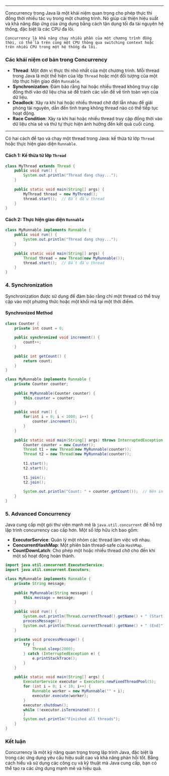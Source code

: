 
---

Concurrency trong Java là một khái niệm quan trọng cho phép thực thi đồng thời nhiều tác vụ trong một chương trình. Nó giúp cải thiện hiệu suất và khả năng đáp ứng của ứng dụng bằng cách tận dụng tối đa tài nguyên hệ thống, đặc biệt là các CPU đa lõi.

	Concurrency là khả năng chạy nhiều phần của một chương trình đồng thời, có thể là trên cùng một CPU thông qua switching context hoặc trên nhiều CPU trong một hệ thống đa lõi.

### Các khái niệm cơ bản trong Concurrency

- **Thread**: Một đơn vị thực thi nhỏ nhất của một chương trình. Mỗi thread trong Java là một thể hiện của lớp `Thread` hoặc một đối tượng của một lớp thực hiện giao diện `Runnable`.
- **Synchronization**: Đảm bảo rằng hai hoặc nhiều thread không truy cập đồng thời vào dữ liệu chia sẻ để tránh các vấn đề về tính toàn vẹn của dữ liệu.
- **Deadlock**: Xảy ra khi hai hoặc nhiều thread chờ đợi lẫn nhau để giải phóng tài nguyên, dẫn đến tình trạng không thread nào có thể tiếp tục hoạt động.
- **Race Condition**: Xảy ra khi hai hoặc nhiều thread truy cập đồng thời vào dữ liệu chia sẻ và thứ tự thực hiện ảnh hưởng đến kết quả cuối cùng.

---
Có hai cách để tạo và chạy một thread trong Java: kế thừa từ lớp `Thread` hoặc thực hiện giao diện `Runnable`.

#### Cách 1: Kế thừa từ lớp `Thread`

```Java
class MyThread extends Thread {
    public void run() {
        System.out.println("Thread đang chạy...");
    }
    
    public static void main(String[] args) {
        MyThread thread = new MyThread();
        thread.start();  // Bắt đầu thread
    }
}

```


#### Cách 2: Thực hiện giao diện `Runnable`

```Java
class MyRunnable implements Runnable {
    public void run() {
        System.out.println("Thread đang chạy...");
    }
    
    public static void main(String[] args) {
        Thread thread = new Thread(new MyRunnable());
        thread.start();  // Bắt đầu thread
    }
}

```


### 4. Synchronization

Synchronization được sử dụng để đảm bảo rằng chỉ một thread có thể truy cập vào một phương thức hoặc một khối mã tại một thời điểm.

#### Synchronized Method

```Java
class Counter {
    private int count = 0;
    
    public synchronized void increment() {
        count++;
    }
    
    public int getCount() {
        return count;
    }
}

class MyRunnable implements Runnable {
    private Counter counter;
    
    public MyRunnable(Counter counter) {
        this.counter = counter;
    }
    
    public void run() {
        for(int i = 0; i < 1000; i++) {
            counter.increment();
        }
    }
    
    public static void main(String[] args) throws InterruptedException {
        Counter counter = new Counter();
        Thread t1 = new Thread(new MyRunnable(counter));
        Thread t2 = new Thread(new MyRunnable(counter));
        
        t1.start();
        t2.start();
        
        t1.join();
        t2.join();
        
        System.out.println("Count: " + counter.getCount());  // Nên in ra 2000
    }
}

```

### 5. Advanced Concurrency

Java cung cấp một gói thư viện mạnh mẽ là `java.util.concurrent` để hỗ trợ lập trình concurrency cao cấp hơn. Một số lớp hữu ích bao gồm:

- **ExecutorService**: Quản lý một nhóm các thread làm việc với nhau.
- **ConcurrentHashMap**: Một phiên bản thread-safe của `HashMap`.
- **CountDownLatch**: Cho phép một hoặc nhiều thread chờ cho đến khi một số hoạt động hoàn thành.

```Java
import java.util.concurrent.ExecutorService;
import java.util.concurrent.Executors;

class MyRunnable implements Runnable {
    private String message;
    
    public MyRunnable(String message) {
        this.message = message;
    }
    
    public void run() {
        System.out.println(Thread.currentThread().getName() + " (Start) message = " + message);
        processMessage();
        System.out.println(Thread.currentThread().getName() + " (End)");
    }
    
    private void processMessage() {
        try {
            Thread.sleep(2000);
        } catch (InterruptedException e) {
            e.printStackTrace();
        }
    }
    
    public static void main(String[] args) {
        ExecutorService executor = Executors.newFixedThreadPool(5);
        for (int i = 0; i < 10; i++) {
            Runnable worker = new MyRunnable("" + i);
            executor.execute(worker);
        }
        executor.shutdown();
        while (!executor.isTerminated()) {
        }
        System.out.println("Finished all threads");
    }
}

```

### Kết luận

Concurrency là một kỹ năng quan trọng trong lập trình Java, đặc biệt là trong các ứng dụng yêu cầu hiệu suất cao và khả năng phản hồi tốt. Bằng cách hiểu và sử dụng các công cụ và kỹ thuật mà Java cung cấp, bạn có thể tạo ra các ứng dụng mạnh mẽ và hiệu quả.